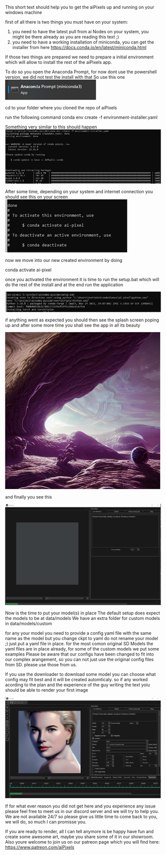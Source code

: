 This short text should help you to get the aiPixels up and running on your windows machine

first of all there is two things you must have on your system:
1. you need to have the latest pull from ai Nodes on your system, you might be there already as you are reading this text ;)
2. you need to have a working installation of miniconda, you can get the installer from here https://docs.conda.io/en/latest/miniconda.html

If those two things are prepared we need to prepare a initial environment which will allow to install the rest of the aiPixels app.

To do so you open the Anaconda Prompt, for now dont use the powershell version, we did not test the install with that
So use this one ![img.png](installImages/img.png)

cd to your folder where you cloned the repo of aiPixels

run the following command
conda env create -f environment-installer.yaml

Something very similar to this should happen
![img_1.png](installImages/img_1.png)

After some time, depending on your system and internet connection you should see this on your screen
![img.png](installImages/img_2.png)

now we move into our new created environment by doing

conda activate ai-pixel

once you activated the environment it is time to run the setup.bat which will do the rest of the install and at the end run the application

![img.png](installImages/img_3.png)

if anything went as expected you should then see the splash screen poping up and after some more time you shall see the app in all its beauty

![img.png](installImages/img_5.png)

and finally you see this

![img.png](installImages/img_6.png)


Now is the time to put your model(s) in place 
The default setup does expect the models to be at data/models
We have an extra folder for custom models in data/models/custom

for any your model you need to provide a config yaml file with the same name as the model but you change ckpt to yaml
do not rename your model ;) just put a yaml file in place. for the most comon original SD Models the yaml files are in place already, for some of the custom models we put some examples
Please be aware that our configs have been changed to fit into our complex arangement, so you can not just use the original config files from SD. please use those from us.

If you use the downloader to download some model you can choose what config may fit best and it will be created automticaly.
so if any worked acording to the plan and the experience of the guy writing the text yoiu should be able to render your first image 

![img.png](installImages/img_7.png)

If for what ever reason you did not get here and you experience any issue please feel free to meet us in our discord server and we will try to help you. We are not available 24/7 so please give us little time to come back to you, we will do, so much I can promisse you.

If you are ready to render, all I can tell anymore is be happy have fun and create some awesome art, maybe you share some of it in our showroom.
Also youre welcome to join us on our patreon page which you will find here: https://www.patreon.com/aiPixels
